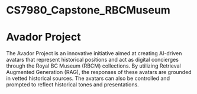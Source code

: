# CS7980_Capstone_RBCMuseum
# Avador Project

The Avador Project is an innovative initiative aimed at creating AI-driven avatars that represent historical positions and act as digital concierges through the Royal BC Museum (RBCM) collections. By utilizing Retrieval Augmented Generation (RAG), the responses of these avatars are grounded in vetted historical sources. The avatars can also be controlled and prompted to reflect historical tones and presentations.